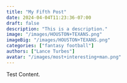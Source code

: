 ```yaml
---
title: "My Fifth Post"
date: 2024-04-04T11:23:36-07:00
draft: false
description: "This is a description."
image: "/images/HOUSTON+TEXANS.png"
imageBig: "/images/HOUSTON+TEXANS.png"
categories: ["fantasy football"]
authors: ["Lance Turbes"]
avatar: "/images/most+interesting+man.png"
---
```


Test Content.
